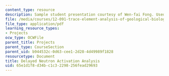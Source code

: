 ```yaml
---
content_type: resource
description: Sample student presentation courtesy of Wen-fai Fong. Used with permission.
file: /media/courses/12-091-trace-element-analysis-of-geological-biological-environmental-materials-by-neutron-activation-analysis-an-exposure-january-iap-2005/65e1d1f8d34bc1c32298256fead29693_delayednaa.pdf
file_type: application/pdf
learning_resource_types:
- Projects
ocw_type: OCWFile
parent_title: Projects
parent_type: CourseSection
parent_uid: b944532c-0d63-cee1-2d28-4d49989f1828
resourcetype: Document
title: Delayed Neutron Activation Analysis
uid: 65e1d1f8-d34b-c1c3-2298-256fead29693
---
```

